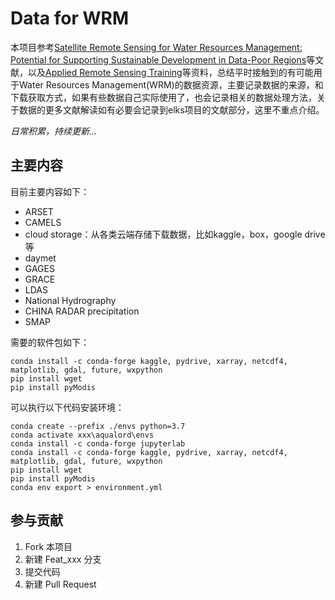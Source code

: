 # Data for WRM

本项目参考[Satellite Remote Sensing for Water Resources Management: Potential for Supporting Sustainable Development in Data-Poor Regions](https://doi.org/10.1029/2017WR022437)等文献，以及[Applied Remote Sensing Training](https://arset.gsfc.nasa.gov/)等资料，总结平时接触到的有可能用于Water Resources Management(WRM)的数据资源，主要记录数据的来源，和下载获取方式，如果有些数据自己实际使用了，也会记录相关的数据处理方法，关于数据的更多文献解读如有必要会记录到elks项目的文献部分，这里不重点介绍。

*日常积累，持续更新...*

## 主要内容

目前主要内容如下：

- ARSET
- CAMELS
- cloud storage：从各类云端存储下载数据，比如kaggle，box，google drive等
- daymet
- GAGES
- GRACE
- LDAS
- National Hydrography
- CHINA RADAR precipitation
- SMAP

需要的软件包如下：

```Shell
conda install -c conda-forge kaggle, pydrive, xarray, netcdf4, matplotlib, gdal, future, wxpython
pip install wget
pip install pyModis
```

可以执行以下代码安装环境：

```Shell
conda create --prefix ./envs python=3.7
conda activate xxx\aqualord\envs
conda install -c conda-forge jupyterlab
conda install -c conda-forge kaggle, pydrive, xarray, netcdf4, matplotlib, gdal, future, wxpython
pip install wget
pip install pyModis
conda env export > environment.yml
```

## 参与贡献

1. Fork 本项目
2. 新建 Feat_xxx 分支
3. 提交代码
4. 新建 Pull Request
